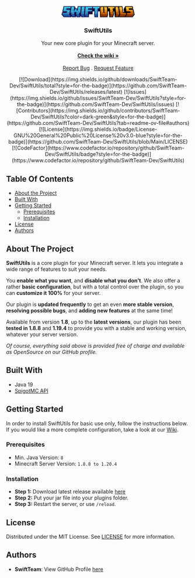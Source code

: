 <br/>
<p align="center">
  <a href="https://github.com/SwiftTeam-Dev/SwiftUtils">
    <img src="https://github.com/SwiftTeam-Dev/SwiftUtils/blob/Main/assets/text-banner.png?raw=true" alt="Logo" width="200" height="30">
  </a>
</p>

<h3 align="center">SwiftUtils</h3>

<p align="center">
  Your new core plugin for your Minecraft server.
  <br/>
  <br/>
  <a href="https://"><strong>Check the wiki »</strong></a>
  <br/>
  <br/>
  <a href="https://github.com/SwiftTeam-Dev/SwiftUtils/issues">Report Bug</a>
  .
  <a href="https://github.com/SwiftTeam-Dev/SwiftUtils/issues">Request Feature</a>
</p>

<div align="center">
  [![Download](https://img.shields.io/github/downloads/SwiftTeam-Dev/SwiftUtils/total?style=for-the-badge)](https://github.com/SwiftTeam-Dev/SwiftUtils/releases/latest)
  [![Issues](https://img.shields.io/github/issues/SwiftTeam-Dev/SwiftUtils?style=for-the-badge)](https://github.com/SwiftTeam-Dev/SwiftUtils/issues)
  [![Contributors](https://img.shields.io/github/contributors/SwiftTeam-Dev/SwiftUtils?color=dark-green&style=for-the-badge)](https://github.com/SwiftTeam-Dev/SwiftUtils?tab=readme-ov-file#authors)
  [![License](https://img.shields.io/badge/License-GNU%20General%20Public%20License%20v3.0-blue?style=for-the-badge)](https://github.com/SwiftTeam-Dev/SwiftUtils/blob/Main/LICENSE)
  [![CodeFactor](https://www.codefactor.io/repository/github/SwiftTeam-Dev/SwiftUtils/badge?style=for-the-badge)](https://www.codefactor.io/repository/github/SwiftTeam-Dev/SwiftUtils)
</div>

## Table Of Contents

* [About the Project](#about-the-project)
* [Built With](#built-with)
* [Getting Started](#getting-started)
    * [Prerequisites](#prerequisites)
    * [Installation](#installation)
* [License](#license)
* [Authors](#authors)

## About The Project

**SwiftUtils** is a core plugin for your Minecraft server.
It lets you integrate a wide range of features to suit your needs.

You __enable what you want__, and __disable what you don't__.
We also offer a rather **basic configuration**, but with a total control over the plugin, so you can **customize it 100%** for your server.

Our plugin is **updated frequently** to get an even __more stable version__, __resolving possible bugs__, and __adding new features__ at the same time!

Available from version **1.8**, up to the **latest versions**, our plugin has been __tested in 1.8.8__ and __1.19.4__ to provide you with a stable and working version, whatever your server version.

*Of course, everything said above is provided free of charge and available as OpenSource on our GitHub profile.*

## Built With

* Java 19
* [SpigotMC API](https://hub.spigotmc.org/javadocs/spigot/)

## Getting Started

In order to install SwiftUtils for basic use only, follow the instructions below.
If you would like a more complete configuration, take a look at our [Wiki](https://swiftteam.gitbook.io/swiftutils).

### Prerequisites

* Min. Java Version: `8`
* Minecraft Server Version: `1.8.8 to 1.20.4`

### Installation

* **Step 1:** Download latest release available [here](https://github.com/SwiftTeam-Dev/SwiftUtils/releases/latest)
* **Step 2:** Put your jar file into your plugins folder.
* **Step 3:** Restart the server, or use `/reload`.

## License

Distributed under the MIT License. See [LICENSE](https://github.com/SwiftTeam-Dev/SwiftUtils/blob/main/LICENSE.md) for more information.

## Authors

* **SwiftTeam**: View GitHub Profile [here](https://github.com/SwiftTeam-Dev/)